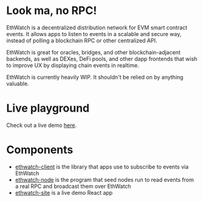 # Look ma, no RPC!

EthWatch is a decentralized distribution network for EVM smart contract events. It allows apps to listen to events in a scalable and secure way, instead of polling a blockchain RPC or other centralized API.

EthWatch is great for oracles, bridges, and other blockchain-adjacent backends, as well as DEXes, DeFi pools, and other dapp frontends that wish to improve UX by displaying chain events in realtime.

EthWatch is currently heavily WIP. It shouldn't be relied on by anything valuable.

# Live playground

Check out a live demo [here](https://hpihkala.github.io/ethwatch/).

# Components

- [ethwatch-client](ethwatch-client) is the library that apps use to subscribe to events via EthWatch
- [ethwatch-node](ethwatch-node) is the program that seed nodes run to read events from a real RPC and broadcast them over EthWatch
- [ethwatch-site](ethwatch-site) is a live demo React app
